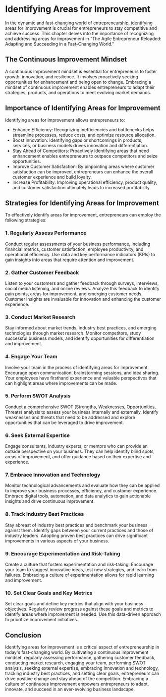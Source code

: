Identifying Areas for Improvement
============================================

In the dynamic and fast-changing world of entrepreneurship, identifying areas for improvement is crucial for entrepreneurs to stay competitive and achieve success. This chapter delves into the importance of recognizing and addressing areas for improvement in "The Agile Entrepreneur Reloaded: Adapting and Succeeding in a Fast-Changing World."

The Continuous Improvement Mindset
----------------------------------

A continuous improvement mindset is essential for entrepreneurs to foster growth, innovation, and resilience. It involves proactively seeking opportunities for enhancement and being open to change. Embracing a mindset of continuous improvement enables entrepreneurs to adapt their strategies, products, and operations to meet evolving market demands.

Importance of Identifying Areas for Improvement
-----------------------------------------------

Identifying areas for improvement allows entrepreneurs to:

* Enhance Efficiency: Recognizing inefficiencies and bottlenecks helps streamline processes, reduce costs, and optimize resource allocation.
* Boost Innovation: Identifying gaps or shortcomings in products, services, or business models drives innovation and differentiation.
* Stay Ahead of Competitors: Proactively identifying areas that need enhancement enables entrepreneurs to outpace competitors and seize opportunities.
* Improve Customer Satisfaction: By pinpointing areas where customer satisfaction can be improved, entrepreneurs can enhance the overall customer experience and build loyalty.
* Increase Profitability: Improving operational efficiency, product quality, and customer satisfaction ultimately leads to increased profitability.

Strategies for Identifying Areas for Improvement
------------------------------------------------

To effectively identify areas for improvement, entrepreneurs can employ the following strategies:

### 1. Regularly Assess Performance

Conduct regular assessments of your business performance, including financial metrics, customer satisfaction, employee productivity, and operational efficiency. Use data and key performance indicators (KPIs) to gain insights into areas that require attention and improvement.

### 2. Gather Customer Feedback

Listen to your customers and gather feedback through surveys, interviews, social media listening, and online reviews. Analyze this feedback to identify pain points, areas for improvement, and emerging customer needs. Customer insights are invaluable for innovation and enhancing the customer experience.

### 3. Conduct Market Research

Stay informed about market trends, industry best practices, and emerging technologies through market research. Monitor competitors, study successful business models, and identify opportunities for differentiation and improvement.

### 4. Engage Your Team

Involve your team in the process of identifying areas for improvement. Encourage open communication, brainstorming sessions, and idea sharing. Your employees have firsthand experience and valuable perspectives that can highlight areas where improvements can be made.

### 5. Perform SWOT Analysis

Conduct a comprehensive SWOT (Strengths, Weaknesses, Opportunities, Threats) analysis to assess your business internally and externally. Identify weaknesses and threats that need to be addressed and explore opportunities that can be leveraged to drive improvement.

### 6. Seek External Expertise

Engage consultants, industry experts, or mentors who can provide an outside perspective on your business. They can help identify blind spots, areas of improvement, and offer guidance based on their expertise and experience.

### 7. Embrace Innovation and Technology

Monitor technological advancements and evaluate how they can be applied to improve your business processes, efficiency, and customer experience. Embrace digital tools, automation, and data analytics to gain actionable insights and drive continuous improvement.

### 8. Track Industry Best Practices

Stay abreast of industry best practices and benchmark your business against them. Identify gaps between your current practices and those of industry leaders. Adopting proven best practices can drive significant improvements in various aspects of your business.

### 9. Encourage Experimentation and Risk-Taking

Create a culture that fosters experimentation and risk-taking. Encourage your team to suggest innovative ideas, test new strategies, and learn from failures. Embracing a culture of experimentation allows for rapid learning and improvement.

### 10. Set Clear Goals and Key Metrics

Set clear goals and define key metrics that align with your business objectives. Regularly review progress against these goals and metrics to identify areas where improvement is needed. Use this data-driven approach to prioritize improvement initiatives.

Conclusion
----------

Identifying areas for improvement is a critical aspect of entrepreneurship in today's fast-changing world. By cultivating a continuous improvement mindset, regularly assessing performance, gathering customer feedback, conducting market research, engaging your team, performing SWOT analysis, seeking external expertise, embracing innovation and technology, tracking industry best practices, and setting clear goals, entrepreneurs can drive positive change and stay ahead of the competition. Embracing a culture of continuous improvement empowers entrepreneurs to adapt, innovate, and succeed in an ever-evolving business landscape.
